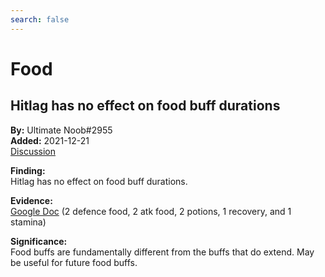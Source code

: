 ```yaml
---
search: false
---
```


# Food

## Hitlag has no effect on food buff durations

**By:** Ultimate Noob\#2955  
**Added:** 2021-12-21  
[Discussion](https://tickets.deeznuts.moe/ticket-archive/attachments_920877683158679603_922717970306854922_transcript-does-hitlag-extend-food-buff-duration.html)

**Finding:**  
Hitlag has no effect on food buff durations.

**Evidence:**  
[Google Doc](https://docs.google.com/spreadsheets/d/1G-N9AFx5Ctl8MXqfmlecY1sI4ZxUBQJSLftApVEZlUY/edit?usp=sharing)
(2 defence food, 2 atk food, 2 potions, 1 recovery, and 1 stamina)

**Significance:**  
Food buffs are fundamentally different from the buffs that do extend. May be useful for future food buffs.
